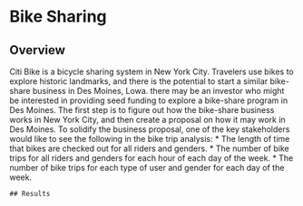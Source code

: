 # Bike Sharing

## Overview 

Citi Bike is a bicycle sharing system in New York City. Travelers use bikes to explore historic landmarks, and there is the potential to start a similar bike-share business in Des Moines, Lowa. there may be an investor who might be interested in providing seed funding to explore a bike-share program in Des Moines. The first step is to figure out how the bike-share business works in New York City, and then create a proposal on how it may work in Des Moines. To solidify the business proposal, one of the key stakeholders would like to see the following in the bike trip analysis:
    * The length of time that bikes are checked out for all riders and genders.
    * The number of bike trips for all riders and genders for each hour of each day of the week.
    * The number of bike trips for each type of user and gender for each day of the week.
    
    ## Results
    
    
